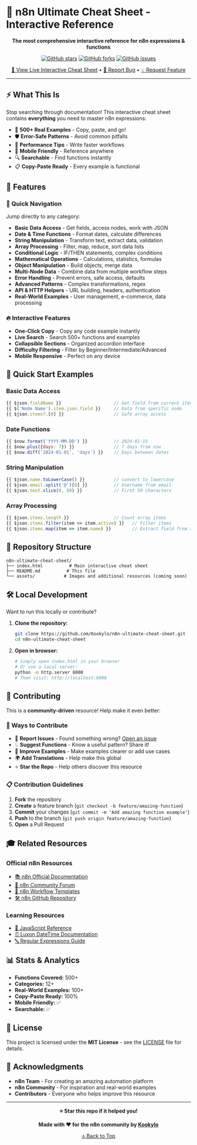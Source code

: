 # 🚀 n8n Ultimate Cheat Sheet - Interactive Reference

<div align="center">

**The most comprehensive interactive reference for n8n expressions & functions**

[![GitHub stars](https://img.shields.io/github/stars/Kookylo/n8n-ultimate-cheat-sheet?style=social)](https://github.com/Kookylo/n8n-ultimate-cheat-sheet/stargazers)
[![GitHub forks](https://img.shields.io/github/forks/Kookylo/n8n-ultimate-cheat-sheet?style=social)](https://github.com/Kookylo/n8n-ultimate-cheat-sheet/network/members)
[![GitHub issues](https://img.shields.io/github/issues/Kookylo/n8n-ultimate-cheat-sheet)](https://github.com/Kookylo/n8n-ultimate-cheat-sheet/issues)

[📖 View Live Interactive Cheat Sheet](https://kookylo.github.io/n8n-ultimate-cheat-sheet) • [🐛 Report Bug](https://github.com/Kookylo/n8n-ultimate-cheat-sheet/issues) • [💡 Request Feature](https://github.com/Kookylo/n8n-ultimate-cheat-sheet/issues)

</div>

---

## ⚡ What This Is

Stop searching through documentation! This interactive cheat sheet contains **everything** you need to master n8n expressions:

- 🎯 **500+ Real Examples** - Copy, paste, and go!
- 🛡️ **Error-Safe Patterns** - Avoid common pitfalls
- 🚀 **Performance Tips** - Write faster workflows
- 📱 **Mobile Friendly** - Reference anywhere
- 🔍 **Searchable** - Find functions instantly
- 📋 **Copy-Paste Ready** - Every example is functional

## 🎉 Features

### 🧭 Quick Navigation
Jump directly to any category:
- **Basic Data Access** - Get fields, access nodes, work with JSON
- **Date & Time Functions** - Format dates, calculate differences
- **String Manipulation** - Transform text, extract data, validation
- **Array Processing** - Filter, map, reduce, sort data lists
- **Conditional Logic** - IF/THEN statements, complex conditions
- **Mathematical Operations** - Calculations, statistics, formulas
- **Object Manipulation** - Build objects, merge data
- **Multi-Node Data** - Combine data from multiple workflow steps
- **Error Handling** - Prevent errors, safe access, defaults
- **Advanced Patterns** - Complex transformations, regex
- **API & HTTP Helpers** - URL building, headers, authentication
- **Real-World Examples** - User management, e-commerce, data processing

### 🔥 Interactive Features
- **One-Click Copy** - Copy any code example instantly
- **Live Search** - Search 500+ functions and examples
- **Collapsible Sections** - Organized accordion interface
- **Difficulty Filtering** - Filter by Beginner/Intermediate/Advanced
- **Mobile Responsive** - Perfect on any device

## 🚀 Quick Start Examples

### Basic Data Access
```javascript
{{ $json.fieldName }}                    // Get field from current item
{{ $('Node Name').item.json.field }}     // Data from specific node
{{ $json.items?.[0] }}                   // Safe array access
```

### Date Functions
```javascript
{{ $now.format('YYYY-MM-DD') }}          // 2024-01-15
{{ $now.plus({days: 7}) }}               // 7 days from now
{{ $now.diff('2024-01-01', 'days') }}    // Days between dates
```

### String Manipulation
```javascript
{{ $json.name.toLowerCase() }}           // convert to lowercase
{{ $json.email.split('@')[0] }}          // Username from email
{{ $json.text.slice(0, 50) }}            // First 50 characters
```

### Array Processing
```javascript
{{ $json.items.length }}                 // Count array items
{{ $json.items.filter(item => item.active) }}   // Filter items
{{ $json.items.map(item => item.name) }}        // Extract field from all items
```

## 📁 Repository Structure

```
n8n-ultimate-cheat-sheet/
├── index.html          # Main interactive cheat sheet
├── README.md          # This file
└── assets/           # Images and additional resources (coming soon)
```

## 🛠️ Local Development

Want to run this locally or contribute?

1. **Clone the repository:**
   ```bash
   git clone https://github.com/Kookylo/n8n-ultimate-cheat-sheet.git
   cd n8n-ultimate-cheat-sheet
   ```

2. **Open in browser:**
   ```bash
   # Simply open index.html in your browser
   # Or use a local server:
   python -m http.server 8000
   # Then visit: http://localhost:8000
   ```

## 🤝 Contributing

This is a **community-driven** resource! Help make it even better:

### 🎯 Ways to Contribute
- 🐛 **Report Issues** - Found something wrong? [Open an issue](https://github.com/Kookylo/n8n-ultimate-cheat-sheet/issues)
- 💡 **Suggest Functions** - Know a useful pattern? Share it!
- 📖 **Improve Examples** - Make examples clearer or add use cases
- 🌍 **Add Translations** - Help make this global
- ⭐ **Star the Repo** - Help others discover this resource

### 📋 Contribution Guidelines
1. **Fork** the repository
2. **Create** a feature branch (`git checkout -b feature/amazing-function`)
3. **Commit** your changes (`git commit -m 'Add amazing function example'`)
4. **Push** to the branch (`git push origin feature/amazing-function`)
5. **Open** a Pull Request

## 🎓 Related Resources

### Official n8n Resources
- [📚 n8n Official Documentation](https://docs.n8n.io/)
- [💬 n8n Community Forum](https://community.n8n.io/)
- [🎯 n8n Workflow Templates](https://n8n.io/workflows/)
- [🛠️ n8n GitHub Repository](https://github.com/n8n-io/n8n)

### Learning Resources
- [📱 JavaScript Reference](https://developer.mozilla.org/en-US/docs/Web/JavaScript/Reference)
- [⏰ Luxon DateTime Documentation](https://moment.github.io/luxon/)
- [🔤 Regular Expressions Guide](https://regexr.com/)

## 📊 Stats & Analytics

- **Functions Covered:** 500+
- **Categories:** 12+
- **Real-World Examples:** 100+
- **Copy-Paste Ready:** 100%
- **Mobile Friendly:** ✅
- **Searchable:** ✅

## 📄 License

This project is licensed under the **MIT License** - see the [LICENSE](LICENSE) file for details.

## 🙏 Acknowledgments

- **n8n Team** - For creating an amazing automation platform
- **n8n Community** - For inspiration and real-world examples
- **Contributors** - Everyone who helps improve this resource

---

<div align="center">

**⭐ Star this repo if it helped you!**

**Made with ❤️ for the n8n community by [Kookylo](https://github.com/Kookylo)**

[🔝 Back to Top](#-n8n-ultimate-cheat-sheet---interactive-reference)

</div>
